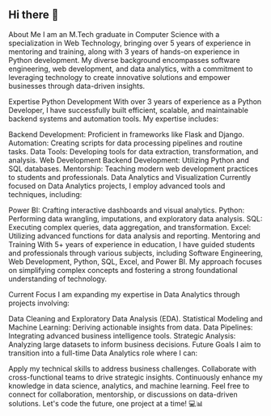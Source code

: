 ## Hi there 👋


About Me
I am an M.Tech graduate in Computer Science with a specialization in Web Technology, bringing over 5 years of experience in mentoring and training, along with 3 years of hands-on experience in Python development. My diverse background encompasses software engineering, web development, and data analytics, with a commitment to leveraging technology to create innovative solutions and empower businesses through data-driven insights.

Expertise
Python Development
With over 3 years of experience as a Python Developer, I have successfully built efficient, scalable, and maintainable backend systems and automation tools. My expertise includes:

Backend Development: Proficient in frameworks like Flask and Django.
Automation: Creating scripts for data processing pipelines and routine tasks.
Data Tools: Developing tools for data extraction, transformation, and analysis.
Web Development
Backend Development: Utilizing Python and SQL databases.
Mentorship: Teaching modern web development practices to students and professionals.
Data Analytics and Visualization
Currently focused on Data Analytics projects, I employ advanced tools and techniques, including:

Power BI: Crafting interactive dashboards and visual analytics.
Python: Performing data wrangling, imputations, and exploratory data analysis.
SQL: Executing complex queries, data aggregation, and transformation.
Excel: Utilizing advanced functions for data analysis and reporting.
Mentoring and Training
With 5+ years of experience in education, I have guided students and professionals through various subjects, including Software Engineering, Web Development, Python, SQL, Excel, and Power BI. My approach focuses on simplifying complex concepts and fostering a strong foundational understanding of technology.

Current Focus
I am expanding my expertise in Data Analytics through projects involving:

Data Cleaning and Exploratory Data Analysis (EDA).
Statistical Modeling and Machine Learning: Deriving actionable insights from data.
Data Pipelines: Integrating advanced business intelligence tools.
Strategic Analysis: Analyzing large datasets to inform business decisions.
Future Goals
I aim to transition into a full-time Data Analytics role where I can:

Apply my technical skills to address business challenges.
Collaborate with cross-functional teams to drive strategic insights.
Continuously enhance my knowledge in data science, analytics, and machine learning.
Feel free to connect for collaboration, mentorship, or discussions on data-driven solutions. Let's code the future, one project at a time! 💻📊
